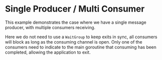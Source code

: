 # Single Producer / Multi Consumer

This example demonstrates the case where we have a single message producer, with multiple consumers receiving.

Here we do not need to use a `WaitGroup` to keep exits in sync, all consumers will block as long as the consuming channel is open. Only one of the consumers need to indicate to the main goroutine that consuming has been completed, allowing the application to exit.
